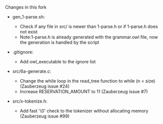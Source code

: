Changes in this fork

- gen_1-parse.sh:
    - Check if any file in src/ is newer than 1-parse.h or if 1-parse.h does not exist
    - Note:1-parse.h is already generated with the grammar.owl file, now the generation is handled by the script

- .gitignore:
    - Add owl_executable to the ignore list

- src/6a-generate.c:
    - Change the while loop in the read_tree function to while (n < size) (Zauberzeug issue #24)
    - Increase RESERVATION_AMOUNT to 11 (Zauberzeug issue #7)

- src/x-tokenize.h:
    - Add fast '\0' check to the tokenizer without allocating memory (Zauberzeug issue #99)
    